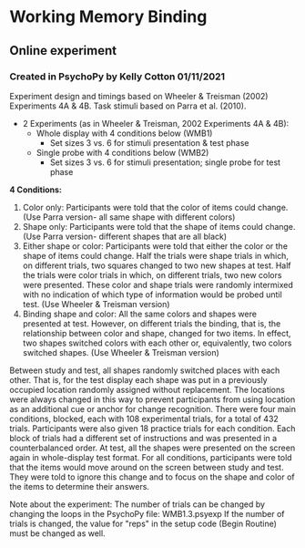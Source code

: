 # Working Memory Binding 
## Online experiment
### Created in PsychoPy by Kelly Cotton 01/11/2021

Experiment design and timings based on Wheeler & Treisman (2002) Experiments 4A & 4B.
Task stimuli based on Parra et al. (2010).

* 2 Experiments (as in Wheeler & Treisman, 2002 Experiments 4A & 4B):
	* Whole display with 4 conditions below (WMB1)
		* Set sizes 3 vs. 6 for stimuli presentation & test phase
	* Single probe with 4 conditions below (WMB2)
		* Set sizes 3 vs. 6 for stimuli presentation; single probe for test phase

**4 Conditions:**
1. Color only: Participants were told that the color of items could change. (Use Parra version- all same shape with different colors)
2. Shape only: Participants were told that the shape of items could change. (Use Parra version- different shapes that are all black)
3. Either shape or color: Participants were told that either the color or the shape of items could change. Half the trials were shape trials in which, on different trials, two squares changed to two new shapes at test. Half the trials were color trials in which, on different trials, two new colors were presented. These color and shape trials were randomly intermixed with no indication of which type of information would be probed until test. (Use Wheeler & Treisman version)
4. Binding shape and color: All the same colors and shapes were presented at test. However, on different trials the binding, that is, the relationship between color and shape, changed for two items. In effect, two shapes switched colors with each other or, equivalently, two colors switched shapes. (Use Wheeler & Treisman version)


Between study and test, all shapes randomly switched places with each other. That is, for the test display each shape was put in a previously occupied location randomly assigned without replacement. The locations were always changed in this way to prevent participants from using location as an additional cue or anchor for change recognition. There were four main conditions, blocked, each with 108 experimental trials, for a total of 432 trials. Participants were also given 18 practice trials for each condition. Each block of trials had a different set of instructions and was presented in a counterbalanced order. At test, all the shapes were presented on the screen again in whole-display test format. For all conditions, participants were told that the items would move around on the screen between study and test. They were told to ignore this change and to focus on the shape and color of the items to determine their answers.




Note about the experiment: 
The number of trials can be changed by changing the loops in the PsychoPy file: WMB1.3.psyexp
If the number of trials is changed, the value for "reps" in the setup code (Begin Routine) must be changed as well.

